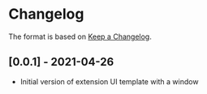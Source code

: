 # Changelog

The format is based on [Keep a Changelog](https://keepachangelog.com/en/1.0.0/).


## [0.0.1] - 2021-04-26
- Initial version of extension UI template with a window
